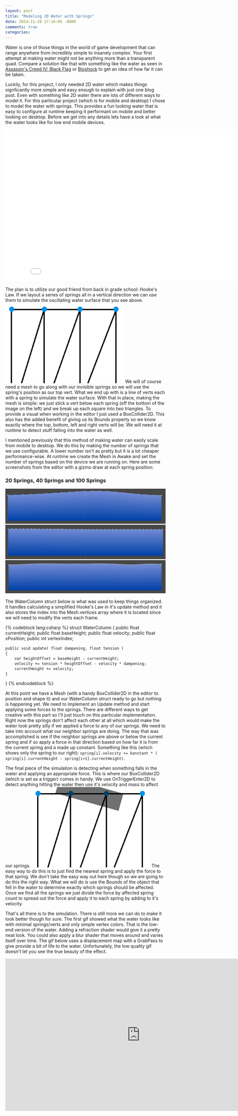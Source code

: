 ```yaml
---
layout: post
title: "Modeling 2D Water with Springs"
date: 2014-11-28 17:16:05 -0800
comments: true
categories:
---
```



Water is one of those things in the world of game development that can range anywhere from incredibly simple to insanely complex. Your first attempt at making water might not be anything more than a transparent quad. Compare a solution like that with something like the water as seen in [Assassin's Creed IV: Black Flag](https://www.google.com/search?q=Assassin%27s+Creed+IV:+Black+Flag+water&tbm=isch) or [Bioshock](https://www.google.com/search?q=bioshock+water&tbm=isch) to get an idea of how far it can be taken.

<!--more-->

Luckily, for this project, I only needed 2D water which makes things signficantly more simple and easy enough to explain with just one blog post. Even with something like 2D water there are lots of different ways to model it. For this particular project (which is for mobile and desktop) I chose to model the water with springs. This provides a fun looking water that is easy to configure at runtime keeping it performant on mobile and better looking on desktop. Before we get into any details lets have a look at what the water looks like for low end mobile devices.


<iframe src="//gfycat.com/ifr/HelpfulThickGopher" frameborder="0" scrolling="no" width="846" height="476" style="-webkit-backface-visibility: hidden;-webkit-transform: scale(1);" ></iframe>


The plan is to utilize our good friend from back in grade school: Hooke's Law. If we layout a series of springs all in a vertical direction we can use them to simulate the oscillating water surface that you see above. ![](/images/posts/water2d/verts.png) We will of course need a mesh to go along with our invisible springs so we will use the spring's position as our top vert. What we end up with is a line of verts each with a spring to simulate the water surface. With that in place, making the mesh is simple: we just stick a vert below each spring (off the bottom of the image on the left) and we break up each square into two triangles. To provide a visual when working in the editor I just used a BoxCollider2D. This also has the added benefit of giving us its Bounds property so we know exactly where the top, bottom, left and right verts will be. We will need it at runtime to detect stuff falling into the water as well.


I mentioned previously that this method of making water can easily scale from mobile to desktop. We do this by making the number of springs that we use configurable. A lower number isn't as pretty but it is a lot cheaper performance-wise. At runtime we create the Mesh in Awake and set the number of springs based on the device we are running on. Here are some screenshots from the editor with a gizmo draw at each spring position:


### 20 Springs, 40 Springs and 100 Springs
![](/images/posts/water2d/water20.png)
![](/images/posts/water2d/water40.png)
![](/images/posts/water2d/water100.png)


The WaterColumn struct below is what was used to keep things organized. It handles calculating a simplified Hooke's Law in it's update method and it also stores the index into the Mesh.vertices array where it is located since we will need to modify the verts each frame.


{% codeblock lang:csharp %}
struct WaterColumn
{
	public float currentHeight;
	public float baseHeight;
	public float velocity;
	public float xPosition;
	public int vertexIndex;

	public void update( float dampening, float tension )
	{
		var heightOffset = baseHeight - currentHeight;
		velocity += tension * heightOffset - velocity * dampening;
		currentHeight += velocity;
	}
}
{% endcodeblock %}


At this point we have a Mesh (with a handy BoxCollider2D in the editor to position and shape it) and our WaterColumn struct ready to go but nothing is happening yet. We need to implement an Update method and start applying some forces to the springs. There are different ways to get creative with this part so I'll just touch on this particular implementation. Right now the springs don't affect each other at all which would make the water look pretty silly if we applied a force to any of our springs. We need to take into account what our neighbor springs are doing. The way that was accomplished is see if the neighbor springs are above or below the current spring and if so apply a force in that direction based on how far it is from the current spring and a made up constant. Something like this (which shows only the spring to our right): `spring[i].velocity += konstant * ( spring[i].currentHeight - spring[i+1].currentHeight)`.


The final piece of the simulation is detecting when something falls in the water and applying an appropriate force. This is where our BoxCollider2D (which is set as a trigger) comes in handy. We use OnTriggerEnter2D to detect anything hitting the water then use it's velocity and mass to affect our springs. ![](/images/posts/water2d/splash.png) The easy way to do this is to just find the nearest spring and apply the force to that spring. We don't take the easy way out here though so we are going to do this the right way. What we will do is use the Bounds of the object that fell in the water to determine exactly which springs should be affected. Once we find all the springs we just divide the force by affected spring count to spread out the force and apply it to each spring by adding to it's velocity.


That's all there is to the simulation. There is still more we can do to make it look better though for sure. The first gif showed what the water looks like with minimal springs/verts and only simple vertex colors. That is the low-end version of the water. Adding a refraction shader would give it a pretty neat look. You could also apply a blur shader that moves around and varies itself over time. The gif below uses a displacement map with a GrabPass to give provide a bit of life to the water. Unfortunately, the low quality gif doesn't let you see the true beauty of the effect.


<iframe src="http://gfycat.com/ifr/FreshGroundedAmericanmarten" frameborder="0" scrolling="no" width="846" height="478" style="-webkit-backface-visibility: hidden;-webkit-transform: scale(1);" ></iframe>